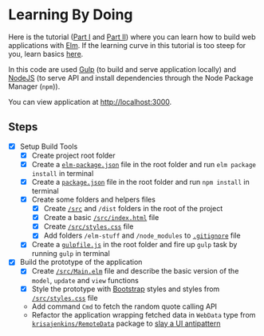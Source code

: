 # Learning By Doing

Here is the tutorial ([Part I](https://auth0.com/blog/creating-your-first-elm-app-part-1/) and [Part II](https://auth0.com/blog/creating-your-first-elm-app-part-2)) where you can learn how to build web applications with [Elm](http://elm-lang.org/). If the learning curve in this tutorial is too steep for you, learn basics [here](https://guide.elm-lang.org/install.html).

In this code are used [Gulp](http://gulpjs.com/) (to build and serve application locally) and [NodeJS](https://nodejs.org/en) (to serve API and install dependencies through the Node Package Manager (`npm`)).

You can view application at [http://localhost:3000](http://localhost:3000).

## Steps

- [x] Setup Build Tools
  - [x] Create project root folder
  - [x] Create a [`elm-package.json`](https://github.com/welf/elm-with-jwt-api/blob/master/elm-package.json) file in the root folder and run `elm package install` in terminal
  - [x] Create a [`package.json`](https://github.com/welf/elm-with-jwt-api/blob/master/package.json) file in the root folder and run `npm install` in terminal
  - [x] Create some folders and helpers files
    - [x] Create [`/src`](https://github.com/welf/elm-with-jwt-api/tree/master/src) and `/dist` folders in the root of the project
    - [x] Create a basic [`/src/index.html`](https://github.com/welf/elm-with-jwt-api/blob/master/src/index.html) file
    - [x] Create [`/src/styles.css`](https://github.com/welf/elm-with-jwt-api/blob/master/src/styles.css) file
    - [x] Add folders `/elm-stuff` and `/node_modules` to [`.gitignore`](https://github.com/welf/elm-with-jwt-api/blob/master/.gitignore) file
  - [x] Create a [`gulpfile.js`](https://github.com/welf/elm-with-jwt-api/blob/master/gulpfile.js) in the root folder and fire up `gulp` task by running `gulp` in terminal
- [x] Build the prototype of the application
  - [x] Create [`/src/Main.elm`](https://github.com/welf/elm-with-jwt-api/blob/master/src/Main.elm) file and describe the basic version of the `model`, `update` and `view` functions
  - [x] Style the prototype with [Bootstrap](http://getbootstrap.com/components/) styles and styles from [`/src/styles.css`](https://github.com/welf/elm-with-jwt-api/blob/master/src/styles.css) file
  - Add command `Cmd` to fetch the random quote calling API
  - Refactor the application wrapping fetched data in `WebData` type from [`krisajenkins/RemoteData`](http://package.elm-lang.org/packages/krisajenkins/remotedata/latest) package to [slay a UI antipattern](http://blog.jenkster.com/2016/06/how-elm-slays-a-ui-antipattern.html)
